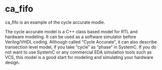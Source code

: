 # ca_fifo

ca_fifo is an example of the cycle accurate modle.

The cycle accurate model is a C++ class based model for RTL and hardware modeling. It can be used as a software simulator before Verilog/VHDL coding. Although called “Cycle Accurate”, it can also describe transection level model, if you take “cycle” as “phase” in SystemC. If you do not want to use SystemC or any commercial EDA simulation tools such as VCS, this model is a good start for modeling and simulating your hardware design.

